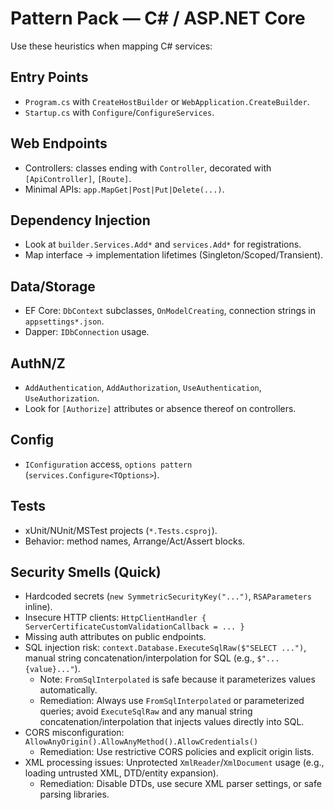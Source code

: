 # Pattern Pack — C# / ASP.NET Core

Use these heuristics when mapping C# services:

## Entry Points
- `Program.cs` with `CreateHostBuilder` or `WebApplication.CreateBuilder`.
- `Startup.cs` with `Configure`/`ConfigureServices`.

## Web Endpoints
- Controllers: classes ending with `Controller`, decorated with `[ApiController]`, `[Route]`.
- Minimal APIs: `app.MapGet|Post|Put|Delete(...)`.

## Dependency Injection
- Look at `builder.Services.Add*` and `services.Add*` for registrations.
- Map interface → implementation lifetimes (Singleton/Scoped/Transient).

## Data/Storage
- EF Core: `DbContext` subclasses, `OnModelCreating`, connection strings in `appsettings*.json`.
- Dapper: `IDbConnection` usage.

## AuthN/Z
- `AddAuthentication`, `AddAuthorization`, `UseAuthentication`, `UseAuthorization`.
- Look for `[Authorize]` attributes or absence thereof on controllers.

## Config
- `IConfiguration` access, `options pattern` (`services.Configure<TOptions>`).

## Tests
- xUnit/NUnit/MSTest projects (`*.Tests.csproj`).
- Behavior: method names, Arrange/Act/Assert blocks.

## Security Smells (Quick)
- Hardcoded secrets (`new SymmetricSecurityKey("...")`, `RSAParameters` inline).
- Insecure HTTP clients: `HttpClientHandler { ServerCertificateCustomValidationCallback = ... }`
- Missing auth attributes on public endpoints.
- SQL injection risk: `context.Database.ExecuteSqlRaw($"SELECT ...")`, manual string concatenation/interpolation for SQL (e.g., `$"...{value}..."`).
	- Note: `FromSqlInterpolated` is safe because it parameterizes values automatically.
	- Remediation: Always use `FromSqlInterpolated` or parameterized queries; avoid `ExecuteSqlRaw` and any manual string concatenation/interpolation that injects values directly into SQL.
- CORS misconfiguration: `AllowAnyOrigin().AllowAnyMethod().AllowCredentials()`
	- Remediation: Use restrictive CORS policies and explicit origin lists.
- XML processing issues: Unprotected `XmlReader`/`XmlDocument` usage (e.g., loading untrusted XML, DTD/entity expansion).
	- Remediation: Disable DTDs, use secure XML parser settings, or safe parsing libraries.
